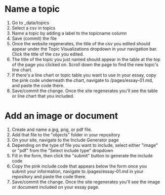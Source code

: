 # Name a topic
1. Go to _data/topics
2. Select a csv in topics
3. Name a topic by adding a label to the topicname column
4. Save (commit) the file
5. Once the website regenerates, the title of the csv you edited should appear under the Topic Visualizations dropdown in your navigation bar. Click the title of the csv you edited.
6. The title of the topic you just named should appear in the table at the top of the page you clicked on. Scroll down the page to find the new topic's line chart.
7. If there's a line chart or topic table you want to use in your essay, copy the pink code underneath the chart, navigate to /pages/essay-01.md, and paste the code there.
8. Save/commit the change. Once the site regenerates you'll see the table or line chart that you included.

# Add an image or document
1. Create and name a jpg, png, or pdf file.
2. Add that file to the "objects" folder in your repository
3. On your site, navigate to the Include Generator page
4. Depending on the type of file you want to include, select either "image" or "pdf" from the "Select include type" dropdown
5. Fill in the form, then click the "submit" button to generate the include code
6. Copy the pink include code that appears below the form once you submit your information, navigate to /pages/essay-01.md in your repository and paste the code there.
7. Save/commit the change. Once the site regenerates you'll see the image or document included on your essay page.